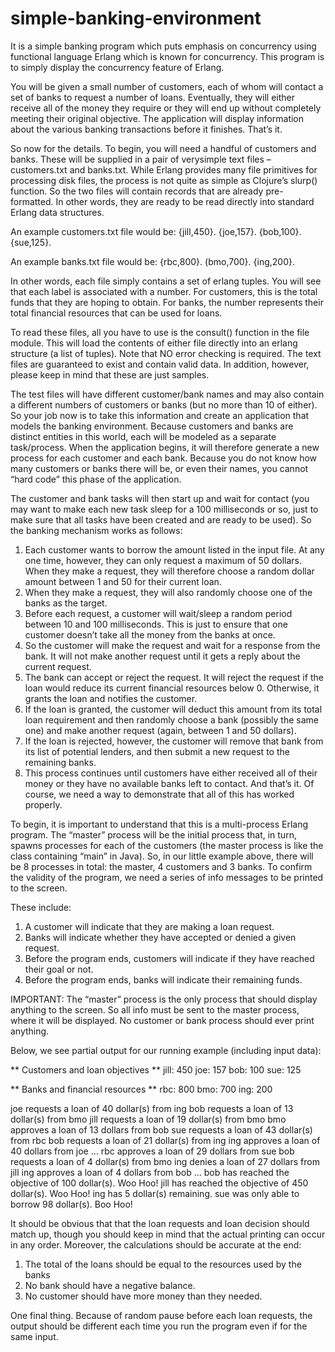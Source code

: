 # simple-banking-environment
It is a simple banking program which puts emphasis on concurrency using functional language Erlang which is known for concurrency. This program is to simply display the concurrency feature of Erlang.

You will be given a small number	of	customers,	each	of	whom	will	contact	a	set	of	banks	to	request	a	number	of	loans.	Eventually,	they	will	either	receive	all	of	the	money	they	require	or	they	will	end	up	without	completely	meeting	their	original	objective.	The	application	will	display	information	about	the	various	banking	transactions	before	it	finishes.	That’s	it.	

So	now	for	the	details.	To	begin,	you	will	need	a	handful	of	customers	and	banks.	These	will	be	supplied	in	a	pair	of	verysimple	text	files	–	customers.txt	and	banks.txt.	While	Erlang	provides	many	file	primitives	for	processing	disk	files,	the	process	is	not	quite	as	simple	as	Clojure’s	slurp()	function.	So	the	two	files	will	contain	records	that	are	already	pre-formatted.	In	other	words,	they	are	ready	to	be	read	directly	into	standard	Erlang	data	structures.	

An	example	customers.txt		file	would	be:	
{jill,450}. {joe,157}. {bob,100}. {sue,125}.	

An	example	banks.txt	file	would	be:	
 {rbc,800}. (bmo,700}. {ing,200}. 
	
 In	other	words,	each	file	simply	contains	a	set	of	erlang	tuples.		You	will	see	that	each	label	is	associated	with	a	number.	For	customers,	this	is	the	total	funds	that	they	are	hoping	to	obtain.	For	banks,	the	number	represents	their	total	financial	resources	that	can	be	used	for	loans.
 
 To	read	these	files,	all	you	have	to	use	is	the	consult()	function	in	the	file	module.	This	will	load	the	contents	of	either	file	directly	into	an	erlang	structure	(a	list	of	tuples).		Note	that	NO	error	checking	is	required.	The	text	files	are	guaranteed	to	exist	and	contain	valid	data.		In	addition,	however,	please	keep	in	mind	that	these	are	just	samples.
 
 The	test	files	will	have	different	customer/bank	names	and	may	also	contain	a	different	numbers	of	customers	or	banks	(but	no	more	than	10	of	either).	So	your	job	now	is	to	take	this	information	and	create	an	application	that	models	the	banking	environment.	Because	customers	and	banks	are	distinct	entities	in	this	world,	each	will	be	modeled	as	a	separate	task/process.	When	the	application	begins,	it	will	therefore	generate	a	new	process	for	each	customer	and	each	bank.	Because	you	do	not	know	how	many	customers	or	banks	there	will	be,	or	even	their	names,	you	cannot	“hard	code”	this	phase	of	the	application.		
 
The	customer	and	bank	tasks	will	then	start	up	and	wait	for	contact	(you	may	want	to	make	each	new	task	sleep	for	a	100	milliseconds	or	so,	just	to	make	sure	that	all	tasks	have	been	created	and	are	ready	to	be	used).	So	the	banking	mechanism	works	as	follows:
1. Each	customer	wants	to	borrow	the	amount	listed	in	the	input	file.	At	any	one	time,	however,	they	can	only	request	a	maximum	of	50	dollars.	When	they	make	a	request,	they	will	therefore	choose	a	random	dollar	amount	between	1	and	50	for	their	current	loan.	
2. When	they	make	a	request,	they	will	also	randomly	choose	one	of	the	banks	as	the	target.	
3. Before	each	request,	a	customer	will	wait/sleep	a	random	period	between	10	and	100	milliseconds.	This	is	just	to	ensure	that	one	customer	doesn’t	take	all	the	money	from	the	banks	at	once.	
4. So	the	customer	will	make	the	request	and	wait	for	a	response	from	the	bank.	It	will	not	make	another	request	until	it	gets	a	reply	about	the	current	request.
5. The	bank	can	accept	or	reject	the	request.	It	will	reject	the	request	if	the	loan	would	reduce	its	current	financial	resources	below	0.	Otherwise,	it	grants	the	loan	and	notifies	the	customer.	
6. If	the	loan	is	granted,	the	customer	will	deduct	this	amount	from	its	total	loan	requirement	and	then	randomly	choose	a	bank	(possibly	the	same	one)	and	make	another	request	(again,	between	1	and	50	dollars).
7. If	the	loan	is	rejected,	however,	the	customer	will	remove	that	bank	from	its	list	of	potential	lenders,	and	then	submit	a	new	request	to	the	remaining	banks.
8. This	process	continues	until	customers	have	either	received	all	of	their	money	or	they	have	no	available	banks	left	to	contact.		And	that’s	it.		Of	course,	we	need	a	way	to	demonstrate	that	all	of	this	has	worked	properly.	

To	begin,	it	is	important	to	understand	that	this	is	a	multi-process	Erlang	program.	The	“master”	process	will	be	the	initial	process	that,	in	turn,	spawns	processes	for	each	of	the	customers	(the	master	process	is	like	the	class	containing	“main”	in	Java).	So,	in	our	little	example	above,	there	will	be	8	processes	in	total:	the	master,	4	customers	and	3	banks.		To	confirm	the	validity	of	the	program,	we	need	a	series	of	info	messages	to	be	printed	to	the	screen.

These	include:
1. A	customer	will	indicate	that	they	are	making	a	loan	request.
2. Banks	will	indicate	whether	they	have	accepted	or	denied	a	given	request.	
3. Before	the	program	ends,	customers	will	indicate	if	they	have	reached	their	goal	or	not.
4. Before	the	program	ends,	banks	will	indicate	their	remaining	funds.	

IMPORTANT:		The	“master”	process	is	the	only	process	that	should	display	anything	to	the	screen.	So	all	info	must	be	sent	to	the	master	process,	where	it	will	be	displayed.	No	customer	or	bank	process	should	ever	print	anything.			
			
Below,	we	see	partial	output	for	our	running	example	(including	input	data):	

** Customers and loan objectives **
jill: 450
joe: 157
bob: 100
sue: 125 

 ** Banks and financial resources ** 
 rbc: 800 
 bmo: 700 
 ing: 200 
 
 
joe requests a loan of 40 dollar(s) from ing
bob requests a loan of 13 dollar(s) from bmo 
jill requests a loan of 19 dollar(s) from bmo 
bmo approves a loan of 13 dollars from bob 
sue requests a loan of 43 dollar(s) from rbc
bob requests a loan of 21 dollar(s) from ing
ing approves a loan of 40 dollars from joe 
 … 
 rbc approves a loan of 29 dollars from sue
 bob requests a loan of 4 dollar(s) from bmo
 ing denies a loan of 27 dollars from jill
 ing approves a loan of 4 dollars from bob 
 … 
 bob has reached the objective of 100 dollar(s). Woo Hoo! 
 jill has reached the objective of 450 dollar(s). Woo Hoo!
 ing has 5 dollar(s) remaining.
 sue was only able to borrow 98 dollar(s). Boo Hoo! 
 
 
It	should	be	obvious	that	that	the	loan	requests	and	loan	decision	should	match	up,	though	you	should	keep	in	mind	that	the	actual	printing	can	occur	in	any	order.		Moreover,	the	calculations	should	be	accurate	at	the	end:	
1. The	total	of	the	loans	should	be	equal	to	the	resources	used	by	the	banks	
2. No	bank	should	have	a	negative	balance.	
3. No	customer	should	have	more	money	than	they	needed.

One	final	thing. Because of random pause before each loan requests, the output should be different each time you run the program even if for the same input. 
